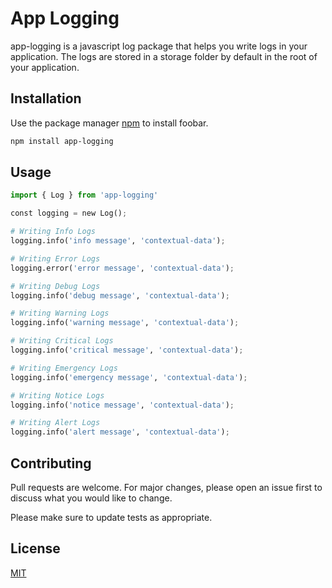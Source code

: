 # App Logging

app-logging is a javascript log package that helps you write logs in your application. The logs are stored in a storage folder by default in the root of your application.

## Installation

Use the package manager [npm](https://www.npmjs.com/package/app-logging) to install foobar.

```bash
npm install app-logging
```

## Usage

```python
import { Log } from 'app-logging'

const logging = new Log();

# Writing Info Logs
logging.info('info message', 'contextual-data');

# Writing Error Logs
logging.error('error message', 'contextual-data');

# Writing Debug Logs
logging.info('debug message', 'contextual-data');

# Writing Warning Logs
logging.info('warning message', 'contextual-data');

# Writing Critical Logs
logging.info('critical message', 'contextual-data');

# Writing Emergency Logs
logging.info('emergency message', 'contextual-data');

# Writing Notice Logs
logging.info('notice message', 'contextual-data');

# Writing Alert Logs
logging.info('alert message', 'contextual-data');
```

## Contributing

Pull requests are welcome. For major changes, please open an issue first to discuss what you would like to change.

Please make sure to update tests as appropriate.

## License

[MIT](https://opensource.org/licenses/MIT)
